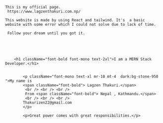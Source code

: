    This is my official page.
     https://www.lagzenthakuri.com.np/

    This website is made by using React and tailwind. It's  a basic website with some error which I could not solve due to lack of time.   

     Follow your dream until you got it.




   
        <h1 className="font-bold font-mono text-2xl">I am a MERN Stack Developer.</h1>

         
            <p className="font-mono text-xl mr-10 mt-4  dark:bg-stone-950	">My name is 
            <span className="font-bold"> Lagzen Thakuri.</span> 
             <br /> <br /> <br />
             From <span className="font-bold"> Nepal , Kathmandu.</span>
             <br /> <br /> <br />
            Thakurizen22@gmail.com
            </p>

            <p>Great power comes with great responsibilities.</p>     